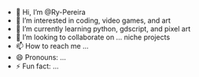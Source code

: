 - 👋 Hi, I’m @Ry-Pereira
- 👀 I’m interested in coding, video games, and art
- 🌱 I’m currently learning python, gdscript, and pixel art
- 💞️ I’m looking to collaborate on ... niche projects
- 📫 How to reach me ...
- 😄 Pronouns: ...
- ⚡ Fun fact: ...

<!---
Ry-Pereira/Ry-Pereira is a ✨ special ✨ repository because its `README.md` (this file) appears on your GitHub profile.
You can click the Preview link to take a look at your changes.
--->
